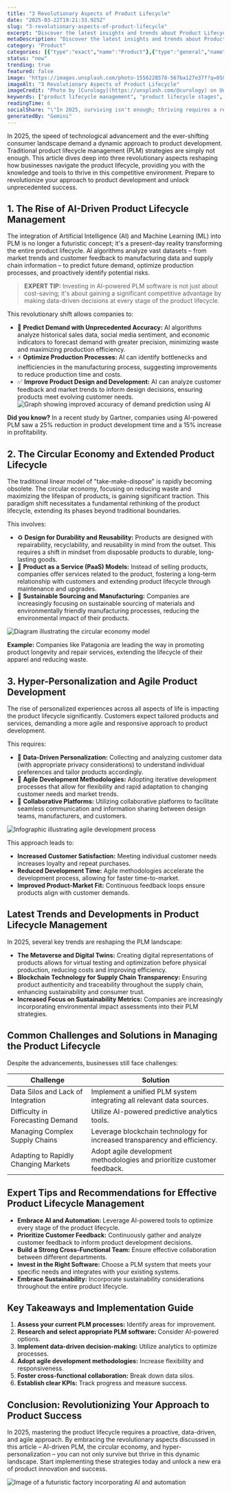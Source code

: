 ```yaml
---
title: "3 Revolutionary Aspects of Product Lifecycle"
date: "2025-03-22T19:21:33.925Z"
slug: "3-revolutionary-aspects-of-product-lifecycle"
excerpt: "Discover the latest insights and trends about Product Lifecycle. This comprehensive guide covers everything you need to know about Product Lifecycle in 2025."
metaDescription: "Discover the latest insights and trends about Product Lifecycle. This comprehensive guide covers everything you need to know about Product Lifecycle in 202..."
category: "Product"
categories: [{"type":"exact","name":"Product"},{"type":"general","name":"Business"},{"type":"medium","name":"Marketing"},{"type":"specific","name":"Growth Hacking"},{"type":"niche","name":"A/B Testing"}]
status: "new"
trending: true
featured: false
image: "https://images.unsplash.com/photo-1556228578-567ba127e37f?q=85&w=1200&fit=max&fm=webp&auto=compress"
imageAlt: "3 Revolutionary Aspects of Product Lifecycle"
imageCredit: "Photo by [Curology](https://unsplash.com/@curology) on Unsplash"
keywords: ["product lifecycle management", "product lifecycle stages", "product lifecycle phases", "what is product lifecycle", "product lifecycle examples", "how to manage product lifecycle", "product lifecycle marketing", "software for product lifecycle management", "extending product lifecycle", "product lifecycle cost analysis"]
readingTime: 6
socialShare: "\"In 2025, surviving isn't enough; thriving requires a revolutionary approach to product lifecycle management.  Embrace AI, circularity, and hyper-personalization to unlock unprecedented success.\""
generatedBy: "Gemini"
---
```




In 2025, the speed of technological advancement and the ever-shifting consumer landscape demand a dynamic approach to product development.  Traditional product lifecycle management (PLM) strategies are simply not enough.  This article dives deep into three revolutionary aspects reshaping how businesses navigate the product lifecycle, providing you with the knowledge and tools to thrive in this competitive environment.  Prepare to revolutionize your approach to product development and unlock unprecedented success.

## 1.  The Rise of AI-Driven Product Lifecycle Management

The integration of Artificial Intelligence (AI) and Machine Learning (ML) into PLM is no longer a futuristic concept; it's a present-day reality transforming the entire product lifecycle.  AI algorithms analyze vast datasets – from market trends and customer feedback to manufacturing data and supply chain information – to predict future demand, optimize production processes, and proactively identify potential risks.

> **EXPERT TIP:**  Investing in AI-powered PLM software is not just about cost-saving; it's about gaining a significant competitive advantage by making data-driven decisions at every stage of the product lifecycle.

This revolutionary shift allows companies to:

* 🔑 **Predict Demand with Unprecedented Accuracy:** AI algorithms analyze historical sales data, social media sentiment, and economic indicators to forecast demand with greater precision, minimizing waste and maximizing production efficiency.
* ⚡ **Optimize Production Processes:** AI can identify bottlenecks and inefficiencies in the manufacturing process, suggesting improvements to reduce production time and costs.
* ✅ **Improve Product Design and Development:** AI can analyze customer feedback and market trends to inform design decisions, ensuring products meet evolving customer needs.
![Graph showing improved accuracy of demand prediction using AI](https://images.unsplash.com/photo-1523275335684-37898b6baf30?q=85&w=1200&fit=max&fm=webp&auto=compress)

**Did you know?** In a recent study by Gartner, companies using AI-powered PLM saw a 25% reduction in product development time and a 15% increase in profitability.

## 2.  The Circular Economy and Extended Product Lifecycle

The traditional linear model of "take-make-dispose" is rapidly becoming obsolete.  The circular economy, focusing on reducing waste and maximizing the lifespan of products, is gaining significant traction.  This paradigm shift necessitates a fundamental rethinking of the product lifecycle, extending its phases beyond traditional boundaries.

This involves:

* ♻️ **Design for Durability and Reusability:** Products are designed with repairability, recyclability, and reusability in mind from the outset.  This requires a shift in mindset from disposable products to durable, long-lasting goods.
* 🔄 **Product as a Service (PaaS) Models:** Instead of selling products, companies offer services related to the product, fostering a long-term relationship with customers and extending product lifecycle through maintenance and upgrades.
* 🌱 **Sustainable Sourcing and Manufacturing:**  Companies are increasingly focusing on sustainable sourcing of materials and environmentally friendly manufacturing processes, reducing the environmental impact of their products.

![Diagram illustrating the circular economy model](https://images.unsplash.com/photo-1503602642458-232111445657?q=85&w=1200&fit=max&fm=webp&auto=compress)

**Example:**  Companies like Patagonia are leading the way in promoting product longevity and repair services, extending the lifecycle of their apparel and reducing waste.

## 3.  Hyper-Personalization and Agile Product Development

The rise of personalized experiences across all aspects of life is impacting the product lifecycle significantly.  Customers expect tailored products and services, demanding a more agile and responsive approach to product development.

This requires:

* 🎯 **Data-Driven Personalization:**  Collecting and analyzing customer data (with appropriate privacy considerations) to understand individual preferences and tailor products accordingly.
* 🔄 **Agile Development Methodologies:** Adopting iterative development processes that allow for flexibility and rapid adaptation to changing customer needs and market trends.
* 🤝 **Collaborative Platforms:** Utilizing collaborative platforms to facilitate seamless communication and information sharing between design teams, manufacturers, and customers.

![Infographic illustrating agile development process](https://images.unsplash.com/photo-1556228578-8c89e6adf883?q=85&w=1200&fit=max&fm=webp&auto=compress)

This approach leads to:

* **Increased Customer Satisfaction:**  Meeting individual customer needs increases loyalty and repeat purchases.
* **Reduced Development Time:** Agile methodologies accelerate the development process, allowing for faster time-to-market.
* **Improved Product-Market Fit:**  Continuous feedback loops ensure products align with customer demands.

##  Latest Trends and Developments in Product Lifecycle Management

In 2025, several key trends are reshaping the PLM landscape:

* **The Metaverse and Digital Twins:** Creating digital representations of products allows for virtual testing and optimization before physical production, reducing costs and improving efficiency.
* **Blockchain Technology for Supply Chain Transparency:**  Ensuring product authenticity and traceability throughout the supply chain, enhancing sustainability and consumer trust.
* **Increased Focus on Sustainability Metrics:**  Companies are increasingly incorporating environmental impact assessments into their PLM strategies.

## Common Challenges and Solutions in Managing the Product Lifecycle

Despite the advancements, businesses still face challenges:

| Challenge                      | Solution                                                              |
|---------------------------------|--------------------------------------------------------------------------|
| Data Silos and Lack of Integration | Implement a unified PLM system integrating all relevant data sources. |
| Difficulty in Forecasting Demand | Utilize AI-powered predictive analytics tools.                         |
| Managing Complex Supply Chains  | Leverage blockchain technology for increased transparency and efficiency.  |
| Adapting to Rapidly Changing Markets | Adopt agile development methodologies and prioritize customer feedback.    |

## Expert Tips and Recommendations for Effective Product Lifecycle Management

* **Embrace AI and Automation:**  Leverage AI-powered tools to optimize every stage of the product lifecycle.
* **Prioritize Customer Feedback:**  Continuously gather and analyze customer feedback to inform product development decisions.
* **Build a Strong Cross-Functional Team:**  Ensure effective collaboration between different departments.
* **Invest in the Right Software:**  Choose a PLM system that meets your specific needs and integrates with your existing systems.
* **Embrace Sustainability:**  Incorporate sustainability considerations throughout the entire product lifecycle.

## Key Takeaways and Implementation Guide

1. **Assess your current PLM processes:** Identify areas for improvement.
2. **Research and select appropriate PLM software:** Consider AI-powered options.
3. **Implement data-driven decision-making:**  Utilize analytics to optimize processes.
4. **Adopt agile development methodologies:**  Increase flexibility and responsiveness.
5. **Foster cross-functional collaboration:**  Break down data silos.
6. **Establish clear KPIs:** Track progress and measure success.

## Conclusion:  Revolutionizing Your Approach to Product Success

In 2025, mastering the product lifecycle requires a proactive, data-driven, and agile approach. By embracing the revolutionary aspects discussed in this article – AI-driven PLM, the circular economy, and hyper-personalization – you can not only survive but thrive in this dynamic landscape.  Start implementing these strategies today and unlock a new era of product innovation and success.

![Image of a futuristic factory incorporating AI and automation](https://images.unsplash.com/photo-1556228578-567ba127e37f?q=85&w=1200&fit=max&fm=webp&auto=compress)

